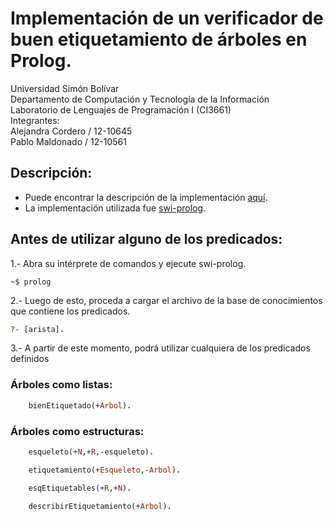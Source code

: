 # Implementación de un verificador de buen etiquetamiento de árboles en Prolog.

Universidad Simón Bolívar  
Departamento de Computación y Tecnología de la Información  
Laboratorio de Lenguajes de Programación I (CI3661)  
Integrantes:  
    Alejandra Cordero / 12-10645  
    Pablo Maldonado / 12-10561  

## Descripción:

* Puede encontrar la descripción de la implementación [aquí](https://github.com/Proyectos-AP/Lenguajes_CI3661/blob/master/Proyecto_2/Enunciado.pdf).
* La implementación utilizada fue [swi-prolog](http://www.swi-prolog.org/).

## Antes de utilizar alguno de los predicados:
1.- Abra su intérprete de comandos y ejecute swi-prolog.
```shell
~$ prolog
``` 
2.- Luego de esto, proceda a cargar el archivo de la base de conocimientos que contiene los predicados.
```prolog
?- [arista].
```
3.- A partir de este momento, podrá utilizar cualquiera de los predicados definidos

### Árboles como listas:

```prolog
	bienEtiquetado(+Arbol).
```

### Árboles como estructuras:

```prolog
	esqueleto(+N,+R,-esqueleto).
```
```prolog
	etiquetamiento(+Esqueleto,-Arbol).
```

```prolog
	esqEtiquetables(+R,+N).
```

```prolog
	describirEtiquetamiento(+Arbol).
```
